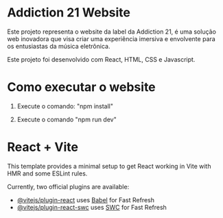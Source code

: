 # Addiction 21 Website

Este projeto representa o website da label da Addiction 21, é uma solução web inovadora que visa criar uma experiência imersiva e envolvente para os entusiastas da música eletrônica. 

Este projeto foi desenvolvido com React, HTML, CSS e Javascript.


# Como executar o website

1. Execute o comando: "npm install"

2. Execute o comando "npm run dev"


# React + Vite

This template provides a minimal setup to get React working in Vite with HMR and some ESLint rules.

Currently, two official plugins are available:

- [@vitejs/plugin-react](https://github.com/vitejs/vite-plugin-react/blob/main/packages/plugin-react/README.md) uses [Babel](https://babeljs.io/) for Fast Refresh
- [@vitejs/plugin-react-swc](https://github.com/vitejs/vite-plugin-react-swc) uses [SWC](https://swc.rs/) for Fast Refresh



